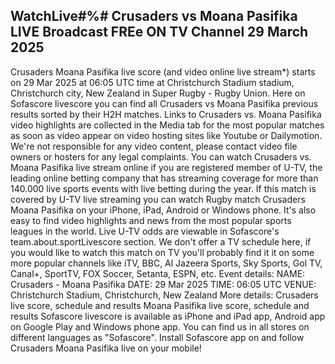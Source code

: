 ## WatchLive#%# Crusaders vs Moana Pasifika LIVE Broadcast FREe ON TV Channel 29 March 2025
Crusaders Moana Pasifika live score (and video online live stream*) starts on 29 Mar 2025 at 06:05 UTC time at Christchurch Stadium stadium, Christchurch city, New Zealand in Super Rugby - Rugby Union. Here on Sofascore livescore you can find all Crusaders vs Moana Pasifika previous results sorted by their H2H matches. Links to Crusaders vs. Moana Pasifika video highlights are collected in the Media tab for the most popular matches as soon as video appear on video hosting sites like Youtube or Dailymotion. We're not responsible for any video content, please contact video file owners or hosters for any legal complaints.
You can watch Crusaders vs. Moana Pasifika live stream online if you are registered member of U-TV, the leading online betting company that has streaming coverage for more than 140.000 live sports events with live betting during the year. If this match is covered by U-TV live streaming you can watch Rugby match Crusaders Moana Pasifika on your iPhone, iPad, Android or Windows phone. It's also easy to find video highlights and news from the most popular sports leagues in the world. Live U-TV odds are viewable in Sofascore's team.about.sportLivescore section. We don't offer a TV schedule here, if you would like to watch this match on TV you'll probably find it it on some more popular channels like iTV, BBC, Al Jazeera Sports, Sky Sports, Gol TV, Canal+, SportTV, FOX Soccer, Setanta, ESPN, etc.
Event details:
NAME: Crusaders - Moana Pasifika
DATE: 29 Mar 2025
TIME: 06:05 UTC
VENUE: Christchurch Stadium, Christchurch, New Zealand
More details:
Crusaders live score, schedule and results
Moana Pasifika live score, schedule and results
Sofascore livescore is available as iPhone and iPad app, Android app on Google Play and Windows phone app. You can find us in all stores on different languages as "Sofascore". Install Sofascore app on and follow Crusaders Moana Pasifika live on your mobile!
